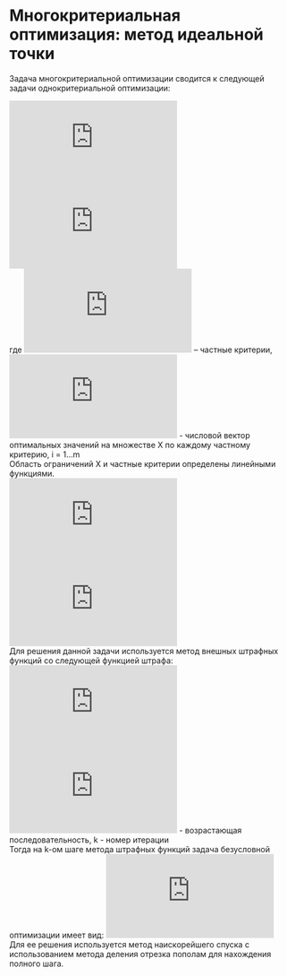 # Многокритериальная оптимизация: метод идеальной точки
Задача многокритериальной оптимизации сводится к следующей задачи однокритериальной оптимизации:
<!--- ![equation](http://latex.codecogs.com/gif.latex?min%5C%3Ad%28x%29%20%3D%20%5Csqrt%7B%5Csum_%7Bi%3D1%7D%5E%7Bm%7D%28f_%7Bi%7D%28x%29-f_%7Bi%7D%5E%7B*%7D%29%5E%7B2%7D%7D)<br> -->
![equation](http://latex.codecogs.com/gif.latex?min%5C%3Ad%28x%29%20%3D%20%5Csum_%7Bi%3D1%7D%5E%7Bm%7D%28f_%7Bi%7D%28x%29-f_%7Bi%7D%5E%7B*%7D%29%5E%7B2%7D)<br>
![equation](http://latex.codecogs.com/gif.latex?x%5Cepsilon%20X)<br>
где ![equation](http://latex.codecogs.com/gif.latex?f_i%28x%29) – частные критерии,  ![equation](http://latex.codecogs.com/gif.latex?f_i%5E*) - числовой вектор оптимальных значений на множестве X по каждому частному критерию, i = 1...m<br>
Область ограничений X и частные критерии определены линейными функциями.<br>
![equation](http://latex.codecogs.com/gif.latex?g_%7Bi%7D%28x%29%5Cleqslant%200%2C%20i%3D1...r)<br>
![equation](http://latex.codecogs.com/gif.latex?g_%7Bi%7D%28x%29%3D0%2C%20i%3Dr&plus;1...n)<br>
Для решения данной задачи используется метод внешных штрафных функций со следующей функцией штрафа:<br>
![equation](http://latex.codecogs.com/gif.latex?P%28x%2Ck%29%20%3D%20%5Calpha%20_%7Bk%7D%28%5Csum_%7Bi%3D1%7D%5E%7Br%7D%28max%5Cleft%20%5C%7B%20g_%7Bi%7D%28x%29%3B0%20%5Cright%20%5C%7D%29%5E%7B2%7D&plus;%5Csum_%7Bi%3Dr&plus;1%7D%5E%7Bn%7D%5Cleft%20%7C%20g_%7Bi%7D%28x%29%20%5Cright%20%7C%5E%7B2%7D%29)<br>
![equation](http://latex.codecogs.com/gif.latex?%5Calpha%20_%7Bk%7D) - возрастающая последовательность, k - номер итерации<br>
Тогда на k-ом шаге метода штрафных функций задача безусловной оптимизации имеет вид:
![equation](http://latex.codecogs.com/gif.latex?F_%7Bk%7D%28x%29%3D%5Csum_%7Bi%3D1%7D%5E%7Bm%7D%28f_%7Bi%7D%28x%29-f_%7Bi%7D%5E%7B*%7D%29%5E%7B2%7D&plus;%5Calpha%20_%7Bk%7D%28%5Csum_%7Bi%3D1%7D%5E%7Br%7D%28max%5Cleft%20%5C%7B%20g_%7Bi%7D%28x%29%3B0%20%5Cright%20%5C%7D%29%5E%7B2%7D&plus;%5Csum_%7Bi%3Dr&plus;1%7D%5E%7Bn%7D%5Cleft%20%7C%20g_%7Bi%7D%28x%29%20%5Cright%20%7C%5E%7B2%7D%29)<br>
Для ее решения используется метод наискорейшего спуска с использованием метода деления отрезка пополам для нахождения полного шага.
